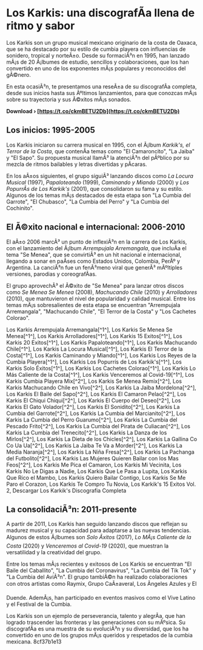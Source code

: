 
 
# Los Karkis: una discografÃ­a llena de ritmo y sabor
 
Los Karkis son un grupo musical mexicano originario de la costa de Oaxaca, que se ha destacado por su estilo de cumbia playera con influencias de sonidero, tropical y norteÃ±o. Desde su formaciÃ³n en 1995, han lanzado mÃ¡s de 20 Ã¡lbumes de estudio, sencillos y colaboraciones, que los han convertido en uno de los exponentes mÃ¡s populares y reconocidos del gÃ©nero.
 
En esta ocasiÃ³n, te presentamos una reseÃ±a de su discografÃ­a completa, desde sus inicios hasta sus Ãºltimos lanzamientos, para que conozcas mÃ¡s sobre su trayectoria y sus Ã©xitos mÃ¡s sonados.
 
**Download › [https://t.co/ckmBETU2Db](https://t.co/ckmBETU2Db)**


 
## Los inicios: 1995-2005
 
Los Karkis iniciaron su carrera musical en 1995, con el Ã¡lbum *Karkik's, el Terror de la Costa*, que contenÃ­a temas como "El Camaroncito", "La Jaiba" y "El Sapo". Su propuesta musical llamÃ³ la atenciÃ³n del pÃºblico por su mezcla de ritmos bailables y letras divertidas y pÃ­caras.
 
En los aÃ±os siguientes, el grupo siguiÃ³ lanzando discos como *La Locura Musical* (1997), *Papaloteando* (1999), *Caminando y Miando* (2000) y *Los PopurrÃ­s de Los Karkik's* (2001), que consolidaron su fama y su estilo. Algunos de los temas mÃ¡s destacados de esta etapa son "La Cumbia del Garrote", "El Chubasco", "La Cumbia del Perro" y "La Cumbia del Cochinito".
 
## El Ã©xito nacional e internacional: 2006-2010
 
El aÃ±o 2006 marcÃ³ un punto de inflexiÃ³n en la carrera de Los Karkis, con el lanzamiento del Ã¡lbum *Arrempujala Arremangala*, que incluÃ­a el tema "Se Menea", que se convirtiÃ³ en un hit nacional e internacional, llegando a sonar en paÃ­ses como Estados Unidos, Colombia, PerÃº y Argentina. La canciÃ³n fue un fenÃ³meno viral que generÃ³ mÃºltiples versiones, parodias y coreografÃ­as.
 
El grupo aprovechÃ³ el Ã©xito de "Se Menea" para lanzar otros discos como *Se Menea Se Menea* (2008), *Machucando Chile* (2010) y *Arrolladores* (2010), que mantuvieron el nivel de popularidad y calidad musical. Entre los temas mÃ¡s sobresalientes de esta etapa se encuentran "Arrempujala Arremangala", "Machucando Chile", "El Terror de la Costa" y "Los Cachetes Colorao".
 
Los Karkis Arrempujala Arremangala[^1^],  Los Karkis Se Menea Se Menea[^1^],  Los Karkis Arrolladores[^1^],  Los Karkis 15 Exitos[^1^],  Los Karkis 20 Exitos[^1^],  Los Karkis Papaloteando[^1^],  Los Karkis Machucando Chile[^1^],  Los Karkis La Locura Musical[^1^],  Los Karkis El Terror de la Costa[^1^],  Los Karkis Caminando y Miando[^1^],  Los Karkis Los Reyes de la Cumbia Playera[^1^],  Los Karkis Los Popurrís de Los Karkik's[^1^],  Los Karkis Solo Éxitos[^1^],  Los Karkis Los Cachetes Colorao[^1^],  Los Karkis Lo Más Caliente de la Costa[^1^],  Los Karkis Venceremos al Covid-19[^1^],  Los Karkis Cumbia Playera Mix[^2^],  Los Karkis Se Menea Remix[^2^],  Los Karkis Machucando Chile en Vivo[^2^],  Los Karkis La Jaiba Mordelona[^2^],  Los Karkis El Baile del Sapo[^2^],  Los Karkis El Camaron Pelao[^2^],  Los Karkis El Chiqui Chiqui[^2^],  Los Karkis El Cuerpo del Deseo[^2^],  Los Karkis El Gato Volador[^2^],  Los Karkis El Sonidito[^2^],  Los Karkis La Cumbia del Garrote[^2^],  Los Karkis La Cumbia del Marcianito[^2^],  Los Karkis La Cumbia del Perro Guarumo[^2^],  Los Karkis La Cumbia del Pescado Frito[^2^],  Los Karkis La Cumbia del Pirata de Culiacan[^2^],  Los Karkis La Cumbia del Trenecito[^2^],  Los Karkis La Danza de los Mirlos[^2^],  Los Karkis La Dieta de los Chicles[^2^],  Los Karkis La Gallina Co Co Ua Ua[^2^],  Los Karkis La Jaiba Te Va a Morder[^2^],  Los Karkis La Media Naranja[^2^],  Los Karkis La Niña Fresa[^2^],  Los Karkis La Pachanga del Futbolito[^2^],  Los Karkis Las Mujeres Quieren Bailar con los Mas Feos[^2^],  Los Karkis Me Pica el Camaron,  Los Karkis Mi Vecinita,  Los Karkis No Le Digas a Nadie,  Los Karkis Que Le Pasa a Lupita,  Los Karkis Que Rico el Mambo,  Los Karkis Quiero Bailar Contigo,  Los Karkis Se Me Paro el Corazon,  Los Karkis Te Compro Tu Novia,  Los Karkik's 15 Exitos Vol. 2,  Descargar Los Karkik's Discografia Completa
 
## La consolidaciÃ³n: 2011-presente
 
A partir de 2011, Los Karkis han seguido lanzando discos que reflejan su madurez musical y su capacidad para adaptarse a las nuevas tendencias. Algunos de estos Ã¡lbumes son *Solo Ãxitos* (2017), *Lo MÃ¡s Caliente de la Costa* (2020) y *Venceremos al Covid-19* (2020), que muestran la versatilidad y la creatividad del grupo.
 
Entre los temas mÃ¡s recientes y exitosos de Los Karkis se encuentran "El Baile del Caballito", "La Cumbia del Coronavirus", "La Cumbia del Tik Tok" y "La Cumbia del AviÃ³n". El grupo tambiÃ©n ha realizado colaboraciones con otros artistas como Raymix, Grupo CaÃ±averal, Los Ãngeles Azules y El

Duende. AdemÃ¡s, han participado en eventos masivos como el Vive Latino y el Festival de la Cumbia.
 
Los Karkis son un ejemplo de perseverancia, talento y alegrÃ­a, que han logrado trascender las fronteras y las generaciones con su mÃºsica. Su discografÃ­a es una muestra de su evoluciÃ³n y su diversidad, que los ha convertido en uno de los grupos mÃ¡s queridos y respetados de la cumbia mexicana.
 8cf37b1e13
 
